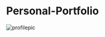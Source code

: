 # Personal-Portfolio
![profilepic](<img src="https://i.ibb.co/DgtftV1/pp.jpg" alt="pp" border="0" />)
